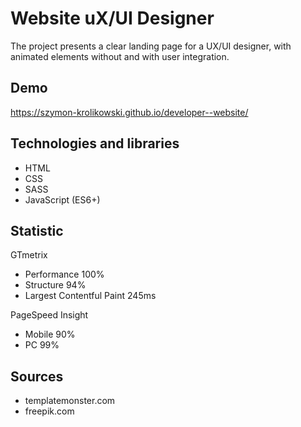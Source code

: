 # Website uX/UI Designer 

The project presents a clear landing page for a UX/UI designer, with animated elements without and with user integration.

## Demo

https://szymon-krolikowski.github.io/developer--website/

## Technologies and libraries

- HTML
- CSS
- SASS
- JavaScript (ES6+)

## Statistic

GTmetrix

- Performance 100%
- Structure 94%
- Largest Contentful Paint 245ms

PageSpeed Insight

- Mobile 90%
- PC 99%

## Sources

- templatemonster.com
- freepik.com

